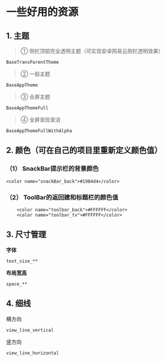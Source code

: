# 一些好用的资源

## 1. 主题
>① 侧栏顶部完全透明主题（可实现安卓网易云侧栏透明效果）
>
    BaseTransParentTheme
>
>② 一般主题
>
    BaseAppTheme
>
>③ 全屏主题
>
    BaseAppThemeFull
>
>④ 全屏渐现渐消
>
    BaseAppThemeFullWithAlpha
>

## 2. 颜色（可在自己的项目里重新定义颜色值）
### （1） SnackBar提示栏的背景颜色
    <color name="snackBar_back">#1984d4</color>

### （2） ToolBar的返回建和标题栏的颜色值
        <color name="toolbar_back">#FFFFFF</color>
        <color name="toolbar_tv">#FFFFFF</color>

## 3. 尺寸管理
**字体**

    text_size_**

**布局宽高**

    space_**

## 4. 细线
横方向

    view_line_vertical

竖方向

    view_line_horizontal